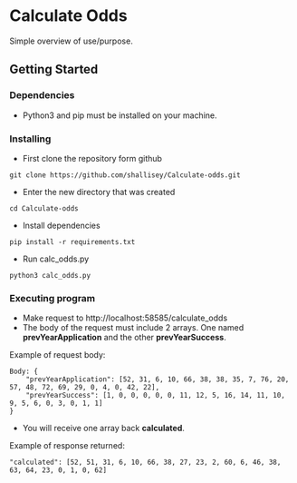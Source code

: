 # Calculate Odds

Simple overview of use/purpose.

<!-- ## Description

An in-depth paragraph about your project and overview of use. -->

## Getting Started

### Dependencies

* Python3 and pip must be installed on your machine.


### Installing

* First clone the repository form github
```
git clone https://github.com/shallisey/Calculate-odds.git
```

* Enter the new directory that was created
```
cd Calculate-odds
```

* Install dependencies
```
pip install -r requirements.txt
```

* Run calc_odds.py
```
python3 calc_odds.py
```


### Executing program

* Make request to http://localhost:58585/calculate_odds
* The body of the request must include 2 arrays. One named **prevYearApplication** and the other **prevYearSuccess**.

Example of request body:
```
Body: {
    "prevYearApplication": [52, 31, 6, 10, 66, 38, 38, 35, 7, 76, 20, 57, 48, 72, 69, 29, 0, 4, 0, 42, 22],
    "prevYearSuccess": [1, 0, 0, 0, 0, 0, 11, 12, 5, 16, 14, 11, 10, 9, 5, 6, 0, 3, 0, 1, 1]
}
```

* You will receive one array back **calculated**.

Example of response returned:
```
"calculated": [52, 51, 31, 6, 10, 66, 38, 27, 23, 2, 60, 6, 46, 38, 63, 64, 23, 0, 1, 0, 62]
```


